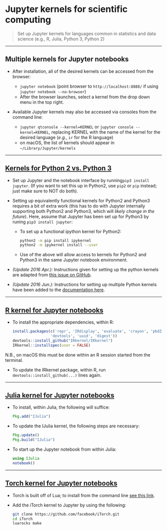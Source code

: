 # Jupyter kernels for scientific computing

> Set up Jupyter kernels for languages common in statistics and data science
> (e.g., R, Julia, Python 3, Python 2)

---

## Multiple kernels for Jupyter notebooks
- After installation, all of the desired kernels can be accessed from the
    browser:

  * `jupyter notebook` (point browser to `http://localhost:8888/` if using
      `jupyter notebook --no-browser`)
  * After the browser launches, select a kernel from the drop down menu in the
      top right.

- Available Jupyter kernels may also be accessed via consoles from the command
    line:

  * `jupyter qtconsole --kernel=KERNEL` or `jupyter console --kernel=KERNEL`,
      replacing KERNEL with the name of the kernel for the desired language
      (_e.g._, `ir` for the R language)
  * on macOS, the list of kernels should appear in `~/Library/Jupyter/kernels`

---

## [Kernels for Python 2 vs. Python 3](https://ipython.readthedocs.org/en/latest/install/kernel_install.html)

- Set up Jupyter and the notebook interface by running`pip3 install jupyter`.
  (If you want to set this up in Python2, use `pip2` or `pip` instead; just
  make sure to NOT do both).

- Setting up equivalently functional kernels for Python2 and Python3 requires
    a bit of extra work (this has to do with Jupyter internally supporting both
    Python2 and Python3, which will _likely change in the future_). Here, assume
    that Jupyter has been set up for Python3 by runing `pip3 install jupyter`:

  *  To set up a functional ipython kernel for Python2:
     ```bash
     python2 -m pip install ipykernel
     python2 -m ipykernel install --user
     ```

  *  Use of the above will allow access to kernels for Python2 and Python3 in
      the same Jupyter notebook environment.

- _(Update 2016 Apr.):_ Instructions given for setting up the python kernels
    are adapted from [this issue on
    GitHub](https://github.com/jupyter/jupyter/issues/52).

- _(Update 2016 Jun.):_ Instructions for setting up multiple Python kernels have
    been added to the [documentation
    here](https://ipython.readthedocs.io/en/stable/install/kernel_install.html).

---

## [R kernel for Jupyter notebooks](http://irkernel.github.io/installation/)

- To install the appropriate dependencies, within R:
  ```r
  install.packages(c('repr', 'IRdisplay', 'evaluate', 'crayon', 'pbdZMQ',
                   'devtools', 'uuid', 'digest'))
  devtools::install_github("IRkernel/IRkernel")
  IRkernel::installspec(user = FALSE)
  ```
N.B., on macOS this must be done within an R session started from the terminal.

- To update the IRkernel package, within R, run `devtools::install_github(...)`
    lines again.

---

## [Julia kernel for Jupyter notebooks](https://github.com/JuliaLang/IJulia.jl)

- To install, within Julia, the following will suffice:
  ```Julia
  Pkg.add("IJulia")
  ```

- To update the IJulia kernel, the following steps are necessary:
  ```Julia
  Pkg.update()
  Pkg.build("IJulia")
  ```

- To start up the Jupyter notebook from within Julia:
  ```Julia
  using IJulia
  notebook()
  ```

---

## [Torch kernel for Jupyter notebooks](https://github.com/facebook/iTorch)

- Torch is built off of Lua; to install from the command line [see this
    link](https://github.com/torch/torch7/wiki/Cheatsheet#installing-and-running-torch).

- Add the iTorch kernel to Jupyter by using the following:
  ```bash
  git clone https://github.com/facebook/iTorch.git
  cd iTorch
  luarocks make
  ```
